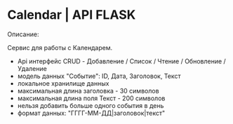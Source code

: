 # Calendar | API FLASK

Описание:

Сервис для работы с Календарем.
- Api интерфейс CRUD - Добавление / Список / Чтение / Обновление / Удаление
- модель данных "Событие": ID, Дата, Заголовок, Текст
- локальное хранилище данных
- максимальная длина заголовка - 30 символов
- максимальная длина поля Текст - 200 символов
- нельзя добавить больше одного события в день
- формат данных: "ГГГГ-ММ-ДД|заголовок|текст"

